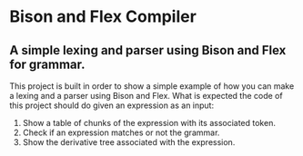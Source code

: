 # Bison and Flex Compiler
## A simple lexing and parser using Bison and Flex for grammar.
This project is built in order to show a simple example of how you can make a lexing and a parser using Bison and Flex.
What is expected the code of this project should do given an expression as an input:
1. Show a table of chunks of the expression with its associated token.
2. Check if an expression matches or not the grammar.
3. Show the derivative tree associated with the expression.

